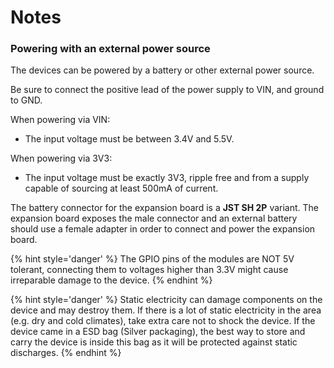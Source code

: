 # Notes

### Powering with an external power source
The devices can be powered by a battery or other external power source.

Be sure to connect the positive lead of the power supply to VIN, and ground to GND.

When powering via VIN:

- The input voltage must be between 3.4V and 5.5V.

When powering via 3V3:

- The input voltage must be exactly 3V3, ripple free and from a supply capable of sourcing at least 500mA of current.

The battery connector for the expansion board is a **JST SH 2P** variant. The expansion board exposes the male connector and an external battery should use a female adapter in order to connect and power the expansion board.

{% hint style='danger' %}
The GPIO pins of the modules are NOT 5V tolerant, connecting them to voltages higher than 3.3V might cause irreparable damage to the device.
{% endhint %}


{% hint style='danger' %}
Static electricity can damage components on the device and may destroy them. If there is a lot of static electricity in the area (e.g. dry and cold climates), take extra care not to shock the device. If the device came in a ESD bag (Silver packaging), the best way to store and carry the device is inside this bag as it will be protected against static discharges.
{% endhint %}
